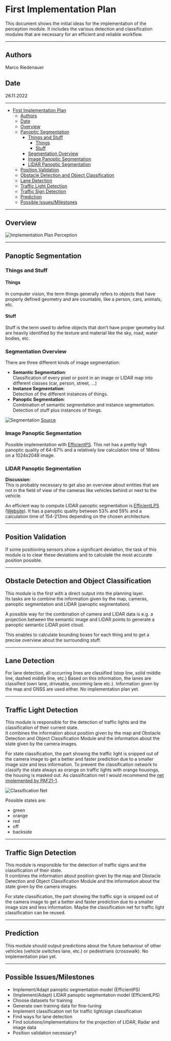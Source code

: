 # First Implementation Plan

This document shows the initial ideas for the implementation of the perception module.
It includes the various detection and classification modules that are necessary for an efficient and reliable workflow.

---

## Authors

Marco Riedenauer

## Date

26.11.2022

---
<!-- TOC -->
- [First Implementation Plan](#first-implementation-plan)
  - [Authors](#authors)
  - [Date](#date)
  - [Overview](#overview)
  - [Panoptic Segmentation](#panoptic-segmentation)
    - [Things and Stuff](#things-and-stuff)
      - [Things](#things)
      - [Stuff](#stuff)
    - [Segmentation Overview](#segmentation-overview)
    - [Image Panoptic Segmentation](#image-panoptic-segmentation)
    - [LIDAR Panoptic Segmentation](#lidar-panoptic-segmentation)
  - [Position Validation](#position-validation)
  - [Obstacle Detection and Object Classification](#obstacle-detection-and-object-classification)
  - [Lane Detection](#lane-detection)
  - [Traffic Light Detection](#traffic-light-detection)
  - [Traffic Sign Detection](#traffic-sign-detection)
  - [Prediction](#prediction)
  - [Possible Issues/Milestones](#possible-issuesmilestones)
<!-- TOC -->

---

## Overview

![Implementation Plan Perception](../../assets/implementation_plan_perception.jpg)

---

## Panoptic Segmentation

### Things and Stuff

#### Things

In computer vision, the term things generally refers to objects that have properly defined geometry and are countable, like a person, cars, animals, etc.

#### Stuff

Stuff is the term used to define objects that don’t have proper geometry but are heavily identified by the texture and material like the sky, road, water bodies, etc.

### Segmentation Overview

There are three different kinds of image segmentation:

- **Semantic Segmentation**: \
    Classification of every pixel or point in an image or LIDAR map into different classes (car, person, street, ...)
- **Instance Segmentation**: \
    Detection of the different instances of things.
- **Panoptic Segmentation**: \
    Combination of semantic segmentation and instance segmentation. Detection of stuff plus instances of things.

![Segmentation](../../assets/segmentation.png)
[Source](https://www.v7labs.com/blog/panoptic-segmentation-guide)

### Image Panoptic Segmentation

Possible implementation with [EfficientPS](https://arxiv.org/pdf/2004.02307.pdf).
This net has a pretty high panoptic quality of 64-67% and a relatively low calculation
time of 166ms on a 1024x2048 image.

### LIDAR Panoptic Segmentation

**Discussion**: \
This is probably necessary to get also an overview about entities that are not in the field of view of the cameras
like vehicles behind or next to the vehicle.

An efficient way to compute LIDAR panoptic segmentation is [EfficientLPS](https://arxiv.org/pdf/2102.08009.pdf) ([Website](http://lidar-panoptic.cs.uni-freiburg.de/)).
It has a panoptic quality between 53% and 59% and a calculation time of 154-213ms depending on the chosen architecture.

---

## Position Validation

If some positioning sensors show a significant deviation, the task of this module is to
clear these deviations and to calculate the most accurate position possible.

---

## Obstacle Detection and Object Classification

This module is the first with a direct output into the planning layer. \
Its tasks are to combine the information given by the map, cameras, panoptic segmentation
and LIDAR (panoptic segmentation).

A possible way for the combination of camera and LIDAR data is e.g. a projection between
the semantic image and LIDAR points to generate a panoptic semantic LIDAR point cloud.

This enables to calculate bounding boxes for each thing and to get a precise overview about the surrounding stuff.

---

## Lane Detection

For lane detection, all occurring lines are classified (stop line, solid middle line, dashed middle line, etc.)
Based on this information, the lanes are classified (own lane, driveable, oncoming lane etc.). Information given by the
map and GNSS are used either.
No implementation plan yet.

---

## Traffic Light Detection

This module is responsible for the detection of traffic lights and the classification of their current state. \
It combines the information about position given by the map and Obstacle Detection and Object Classification Module and
the information about the state given by the camera images.

For state classification, the part showing the traffic light is snipped out of the camera image to get a better and
faster prediction due to a smaller image size and less information. To prevent the classification network to classify
the state always as orange on traffic lights with orange housings, the housing is masked out.
As classification net I would recommend the [net implemented by PAF21-1](https://github.com/ll7/paf21-1/blob/e5fa2941e11b5570780d256cfb7793f3bfd87ee5/components/perception/node/src/perception/traffic_light_detection/tld_training.py#L20).

![Classification Net](https://raw.githubusercontent.com/ll7/paf21-1/master/imgs/ConvolutionNetwork.png)

Possible states are:

- green
- orange
- red
- off
- backside

---

## Traffic Sign Detection

This module is responsible for the detection of traffic signs and the classification of their state. \
It combines the information about position given by the map and Obstacle Detection and Object Classification Module and
the information about the state given by the camera images.

For state classification, the part showing the traffic sign is snipped out of the camera image to get a better and
faster prediction due to a smaller image size and less information.
Maybe the classification net for traffic light classification can be reused.

---

## Prediction

This module should output predictions about the future behaviour of other vehicles
(vehicle switches lane, etc.) or pedestrians (crosswalk).
No implementation plan yet.

---

## Possible Issues/Milestones

- Implement/Adapt panoptic segmentation model (EfficientPS)
- (Implement/Adapt) LIDAR panoptic segmentation model (EfficientLPS)
- Choose datasets for training
- Generate own training data for fine-tuning
- Implement classification net for traffic light/sign classification
- Find ways for lane detection
- Find solutions/implementations for the projection of LIDAR, Radar and image data
- Position validation necessary?
